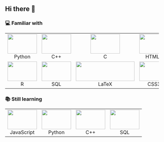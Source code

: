 ## Hi there 👋
### :computer: Familiar with
<table>
    <tr>
        <td align="center" width="96">
            <img width="96" height="64" src="https://img.icons8.com/color/96/000000/python.png"/>
            <br>Python
        </td>
        <td align="center" width="96">
            <img width="96" height="64" src="https://img.icons8.com/color/96/000000/c-plus-plus-logo.png"/>
            <br>C++
        </td>
        <td align="center" width="96">
            <img width="96" height="64" src="https://img.icons8.com/color/96/000000/c-programming.png"/>
            <br>C
        </td>
        <td align="center" width="96">
            <img width="96" height="64" src="https://img.icons8.com/color/96/000000/html-5--v1.png"/>
            <br>HTML5
        </td>
    </tr>
    <tr>
        <td align="center" width="96">
            <img width="96" height="64" src="https://img.icons8.com/windows/96/000000/r-project.png"/>
            <br>R
        </td>
        <td align="center" width="96">
            <img width="96" height="64" src="https://img.icons8.com/ios/100/000000/sql.png"/>
            <br>SQL
        </td>
        <td align="center" width="96">
            <img width="192" height="64" src="https://upload.wikimedia.org/wikipedia/commons/9/92/LaTeX_logo.svg">
            <br>LaTeX
        </td>
        <td align="center" width="96">
            <img width="96" height="64" src="https://img.icons8.com/color/96/000000/css3.png"/>
            <br>CSS3
        </td>
    </tr>
</table>

### :books: Still learning
<table>
    <tr>
        <td align="center" width="96">
            <img width="96" height="64" src="https://img.icons8.com/color/96/000000/javascript.png"/>
            <br>JavaScript
        </td>
        <td align="center" width="96">
            <img width="96" height="64" src="https://img.icons8.com/color/96/000000/python.png"/>
            <br>Python
        </td>
        <td align="center" width="96">
            <img width="96" height="64" src="https://img.icons8.com/color/96/000000/c-plus-plus-logo.png"/>
            <br>C++
        </td>
        <td align="center" width="96">
            <img width="96" height="64" src="https://img.icons8.com/ios/100/000000/sql.png"/>
            <br>SQL
        </td>
    </tr>
</table>

<!--
**AnnaPralat/AnnaPralat** is a ✨ _special_ ✨ repository because its `README.md` (this file) appears on your GitHub profile.

Here are some ideas to get you started:

- 🔭 I’m currently working on ...
- 🌱 I’m currently learning ...
- 👯 I’m looking to collaborate on ...
- 🤔 I’m looking for help with ...
- 💬 Ask me about ...
- 📫 How to reach me: ...
- 😄 Pronouns: ...
- ⚡ Fun fact: ...
-->
